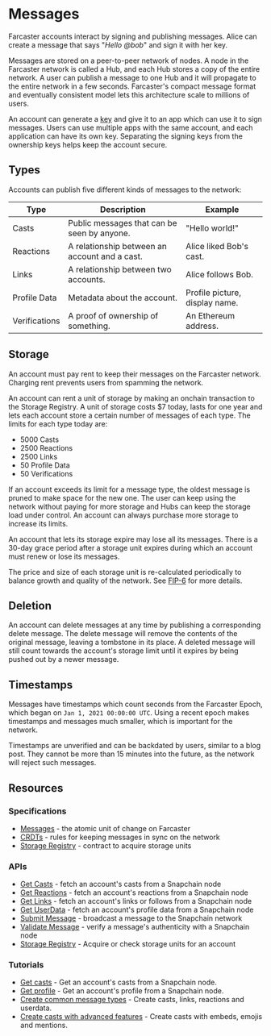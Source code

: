 # Messages

Farcaster accounts interact by signing and publishing messages. Alice can create a message that says "_Hello @bob_" and sign it with her key.

Messages are stored on a peer-to-peer network of nodes. A node in the Farcaster network is called a Hub, and each Hub stores a copy of the entire network. A user can publish a message to one Hub and it will propagate to the entire network in a few seconds. Farcaster's compact message format and eventually consistent model lets this architecture scale to millions of users.

An account can generate a [key](./accounts.md#adding-account-keys) and give it to an app which can use it to sign messages. Users can use multiple apps with the same account, and each application can have its own key. Separating the signing keys from the ownership keys helps keep the account secure.

## Types

Accounts can publish five different kinds of messages to the network:

| Type          | Description                                   | Example                        |
| ------------- | --------------------------------------------- | ------------------------------ |
| Casts         | Public messages that can be seen by anyone.   | "Hello world!"                 |
| Reactions     | A relationship between an account and a cast. | Alice liked Bob's cast.        |
| Links         | A relationship between two accounts.          | Alice follows Bob.             |
| Profile Data  | Metadata about the account.                   | Profile picture, display name. |
| Verifications | A proof of ownership of something.            | An Ethereum address.           |

## Storage

An account must pay rent to keep their messages on the Farcaster network. Charging rent prevents users from spamming the network.

An account can rent a unit of storage by making an onchain transaction to the Storage Registry. A unit of storage costs $7 today, lasts for one year and lets each account store a certain number of messages of each type. The limits for each type today are:

- 5000 Casts
- 2500 Reactions
- 2500 Links
- 50 Profile Data
- 50 Verifications

If an account exceeds its limit for a message type, the oldest message is pruned to make space for the new one. The user can keep using the network without paying for more storage and Hubs can keep the storage load under control. An account can always purchase more storage to increase its limits.

An account that lets its storage expire may lose all its messages. There is a 30-day grace period after a storage unit expires during which an account must renew or lose its messages.

The price and size of each storage unit is re-calculated periodically to balance growth and quality of the network. See [FIP-6](https://github.com/farcasterxyz/protocol/discussions/98)
for more details.

## Deletion

An account can delete messages at any time by publishing a corresponding delete message. The delete message will remove the contents of the original message, leaving a tombstone in its place. A deleted message will still count towards the account's storage limit until it expires by being pushed out by a newer message.

## Timestamps

Messages have timestamps which count seconds from the Farcaster Epoch, which began on `Jan 1, 2021 00:00:00 UTC`. Using a recent epoch makes timestamps and messages much smaller, which is important for the network.

Timestamps are unverified and can be backdated by users, similar to a blog post. They cannot be more than 15 minutes into the future, as the network will reject such messages.

## Resources

### Specifications

- [Messages](https://github.com/farcasterxyz/protocol/blob/main/docs/SPECIFICATION.md#2-message-specifications) - the atomic unit of change on Farcaster
- [CRDTs](https://github.com/farcasterxyz/protocol/blob/main/docs/SPECIFICATION.md#31-crdts) - rules for keeping messages in sync on the network
- [Storage Registry](https://github.com/farcasterxyz/protocol/blob/main/docs/SPECIFICATION.md#13-storage-registry) - contract to acquire storage units

### APIs

- [Get Casts](https://snapchain.farcaster.xyz/reference/httpapi/casts) - fetch an account's casts from a Snapchain node
- [Get Reactions](https://snapchain.farcaster.xyz/reference/httpapi/reactions) - fetch an account's reactions from a Snapchain node
- [Get Links](https://snapchain.farcaster.xyz/reference/httpapi/links) - fetch an account's links or follows from a Snapchain node
- [Get UserData](https://snapchain.farcaster.xyz/reference/httpapi/userdata) - fetch an account's profile data from a Snapchain node
- [Submit Message](https://snapchain.farcaster.xyz/reference/httpapi/message#submitmessage) - broadcast a message to the Snapchain network
- [Validate Message](https://snapchain.farcaster.xyz/reference/httpapi/message#validatemessage) - verify a message's authenticity with a Snapchain node
- [Storage Registry](../../reference/contracts/reference/storage-registry) - Acquire or check storage units for an account

### Tutorials

- [Get casts](../../developers/guides/querying/fetch-casts) - Get an account's casts from a Snapchain node.
- [Get profile](../../developers/guides/querying/fetch-profile) - Get an account's profile from a Snapchain node.
- [Create common message types](../../developers/guides/writing/messages) - Create casts, links, reactions and userdata.
- [Create casts with advanced features](../../developers/guides/writing/casts) - Create casts with embeds, emojis and mentions.

